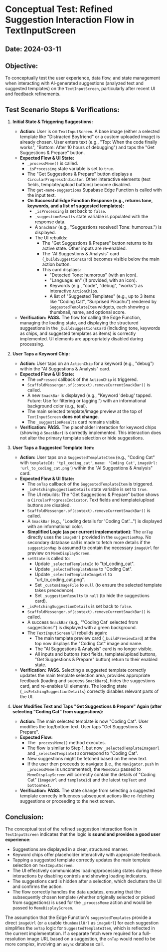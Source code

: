 # Conceptual Test: Refined Suggestion Interaction Flow in TextInputScreen

## Date: 2024-03-11

## Objective:
To conceptually test the user experience, data flow, and state management when interacting with AI-generated suggestions (analyzed text and suggested templates) on the `TextInputScreen`, particularly after recent UI and feedback refinements.

## Test Scenario Steps & Verifications:

1.  **Initial State & Triggering Suggestions:**
    *   **Action:** User is on `TextInputScreen`. A base image (either a selected template like "Distracted Boyfriend" or a custom uploaded image) is already chosen. User enters text (e.g., "Top: When the code finally works", "Bottom: After 10 hours of debugging") and taps the "Get Suggestions & Prepare" button.
    *   **Expected Flow & UI State:**
        *   `_processMeme()` is called.
        *   `_isProcessing` state variable is set to `true`.
        *   The "Get Suggestions & Prepare" button displays a `CircularProgressIndicator`. Other interactive elements (text fields, template/upload buttons) become disabled.
        *   The `get-meme-suggestions` Supabase Edge Function is called with the input text.
        *   **On Successful Edge Function Response (e.g., returns tone, keywords, and a list of suggested templates):**
            *   `_isProcessing` is set back to `false`.
            *   `_suggestionResults` state variable is populated with the response data.
            *   A `SnackBar` (e.g., "Suggestions received! Tone: humorous.") is displayed.
            *   The UI rebuilds:
                *   The "Get Suggestions & Prepare" button returns to its active state. Other inputs are re-enabled.
                *   The "AI Suggestions & Analysis" card (`_buildSuggestionsCard`) becomes visible below the main action button.
                *   This card displays:
                    *   "Detected Tone: humorous" (with an icon).
                    *   "Language: en" (if provided, with an icon).
                    *   Keywords (e.g., "code", "debug", "works") as interactive `ActionChip`s.
                    *   A list of "Suggested Templates" (e.g., up to 3 items like "Coding Cat", "Surprised Pikachu") rendered by `SuggestedTemplateItem` widgets, each showing a thumbnail, name, and optional score.
    *   **Verification:** **PASS.** The flow for calling the Edge Function, managing the loading state, and displaying the structured suggestions in the `_buildSuggestionsCard` (including tone, keywords as chips, and suggested templates as items) is correctly implemented. UI elements are appropriately disabled during processing.

2.  **User Taps a Keyword Chip:**
    *   **Action:** User taps on an `ActionChip` for a keyword (e.g., "debug") within the "AI Suggestions & Analysis" card.
    *   **Expected Flow & UI State:**
        *   The `onPressed` callback of the `ActionChip` is triggered.
        *   `ScaffoldMessenger.of(context).removeCurrentSnackBar()` is called.
        *   A new `SnackBar` is displayed (e.g., "Keyword 'debug' tapped. Future: Use for filtering or tagging.") with an informational background color (e.g., teal).
        *   The main selected template/image preview at the top of `TextInputScreen` **does not change**.
        *   The `_suggestionResults` card remains visible.
    *   **Verification:** **PASS.** The placeholder interaction for keyword chips (showing a `SnackBar`) is correctly implemented. This interaction does not alter the primary template selection or hide suggestions.

3.  **User Taps a Suggested Template Item:**
    *   **Action:** User taps on a `SuggestedTemplateItem` (e.g., "Coding Cat" with `templateId: 'tpl_coding_cat'`, `name: 'Coding Cat'`, `imageUrl: 'url_to_coding_cat.png'`) within the "AI Suggestions & Analysis" card.
    *   **Expected Flow & UI State:**
        *   The `onTap` callback of the `SuggestedTemplateItem` is triggered.
        *   `_isFetchingSuggestionDetails` state variable is set to `true`.
        *   The UI rebuilds: The "Get Suggestions & Prepare" button shows a `CircularProgressIndicator`. Text fields and template/upload buttons are disabled.
        *   `ScaffoldMessenger.of(context).removeCurrentSnackBar()` is called.
        *   A `SnackBar` (e.g., "Loading details for 'Coding Cat'...") is displayed with an informational color.
        *   **Simplified Logic (as per current implementation):** The `onTap` directly uses the `imageUrl` provided in the `suggestionMap`. No secondary database call is made to fetch more details if the `suggestionMap` is assumed to contain the necessary `imageUrl` for preview on `MemeDisplayScreen`.
        *   `setState` is called to:
            *   Update `_selectedTemplateId` to "tpl_coding_cat".
            *   Update `_selectedTemplateName` to "Coding Cat".
            *   Update `_selectedTemplateImageUrl` to "url_to_coding_cat.png".
            *   Set `_customImageFile` to `null` (to ensure the selected template takes precedence).
            *   Set `_suggestionResults` to `null` (to hide the suggestions card).
        *   `_isFetchingSuggestionDetails` is set back to `false`.
        *   `ScaffoldMessenger.of(context).removeCurrentSnackBar()` is called.
        *   A success `SnackBar` (e.g., "'Coding Cat' selected from suggestions!") is displayed with a green background.
        *   The `TextInputScreen` UI rebuilds again:
            *   The main template preview card (`_buildPreviewCard`) at the top now displays the "Coding Cat" image and name.
            *   The "AI Suggestions & Analysis" card is no longer visible.
            *   All inputs and buttons (text fields, template/upload buttons, "Get Suggestions & Prepare" button) return to their enabled state.
    *   **Verification:** **PASS.** Selecting a suggested template correctly updates the main template selection area, provides appropriate feedback (loading and success `SnackBar`s), hides the suggestions card, and re-enables UI elements. The loading state (`_isFetchingSuggestionDetails`) correctly disables relevant parts of the UI.

4.  **User Modifies Text and Taps "Get Suggestions & Prepare" Again (after selecting "Coding Cat" from suggestions):**
    *   **Action:** The main selected template is now "Coding Cat". User modifies the top/bottom text. User taps "Get Suggestions & Prepare".
    *   **Expected Flow:**
        *   The `_processMeme()` method executes.
        *   The flow is similar to Step 1, but now `_selectedTemplateImageUrl` and `_selectedTemplateId` correspond to "Coding Cat".
        *   New suggestions might be fetched based on the new text.
        *   If the user then proceeds to navigate (i.e., the `Navigator.push` in `_processMeme` is uncommented), the `MemeData` passed to `MemeDisplayScreen` will correctly contain the details of "Coding Cat" (`imageUrl` and `templateId`) and the latest `topText` and `bottomText`.
    *   **Verification:** **PASS.** The state change from selecting a suggested template correctly influences subsequent actions like re-fetching suggestions or proceeding to the next screen.

## Conclusion:

The conceptual test of the refined suggestion interaction flow in `TextInputScreen` indicates that the logic is **sound and provides a good user experience**:

*   Suggestions are displayed in a clear, structured manner.
*   Keyword chips offer placeholder interactivity with appropriate feedback.
*   Tapping a suggested template correctly updates the main template selection on `TextInputScreen`.
*   The UI effectively communicates loading/processing states during these interactions by disabling controls and showing loading indicators.
*   The suggestions card is hidden after a selection, which declutters the UI and confirms the action.
*   The flow correctly handles the data updates, ensuring that the subsequently chosen template (whether originally selected or picked from suggestions) is used for the `_processMeme` action and would be passed to `MemeDisplayScreen`.

The assumption that the Edge Function's `suggestedTemplates` provide a direct `imageUrl` (or a usable `thumbnailUrl` as `imageUrl`) for each suggestion simplifies the `onTap` logic for `SuggestedTemplateItem`, which is reflected in the current implementation. If a separate fetch were required for a full-resolution image URL based on a suggestion, the `onTap` would need to be more complex, involving an `async` database call.

